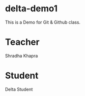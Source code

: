 # delta-demo1
This is a Demo for Git &amp; Github class.
# Teacher
Shradha Khapra
# Student 
Delta Student 
